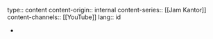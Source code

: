 type:: content
content-origin:: internal
content-series:: [[Jam Kantor]]
content-channels:: [[YouTube]]
lang:: id

-
